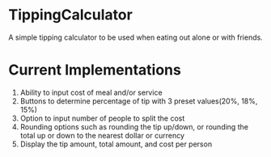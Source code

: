 # TippingCalculator
A simple tipping calculator to be used when eating out alone or with friends.

# Current Implementations
<ol> 
<li>Ability to input cost of meal and/or service</li>
<li>Buttons to determine percentage of tip with 3 preset values(20%, 18%, 15%)</li>
<li>Option to input number of people to split the cost</li>
<li>Rounding options such as rounding the tip up/down, or rounding the total up or down to the nearest dollar or currency</li>
<li>Display the tip amount, total amount, and cost per person</li>
</ol>
